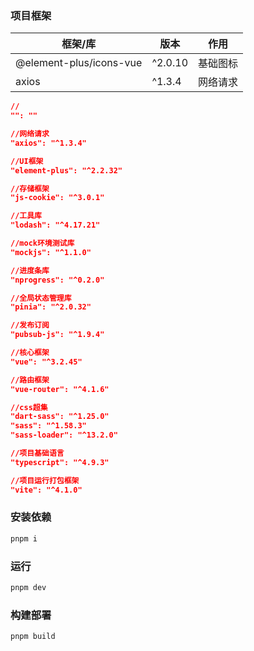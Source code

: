 ### 项目框架

|  框架/库   | 版本  | 作用 |
|  ----  | ----  | ---- |
| @element-plus/icons-vue  | ^2.0.10 | 基础图标 |
| axios  | ^1.3.4 | 网络请求 |

```json
//
"": ""

//网络请求
"axios": "^1.3.4"

//UI框架
"element-plus": "^2.2.32"

//存储框架
"js-cookie": "^3.0.1"

//工具库
"lodash": "^4.17.21"

//mock环境测试库
"mockjs": "^1.1.0"

//进度条库
"nprogress": "^0.2.0"

//全局状态管理库
"pinia": "^2.0.32"

//发布订阅
"pubsub-js": "^1.9.4"

//核心框架
"vue": "^3.2.45"

//路由框架
"vue-router": "^4.1.6"

//css超集
"dart-sass": "^1.25.0"
"sass": "^1.58.3"
"sass-loader": "^13.2.0"

//项目基础语言
"typescript": "^4.9.3"

//项目运行打包框架
"vite": "^4.1.0"
```

### 安装依赖

```cmd
pnpm i
```

### 运行

```cmd
pnpm dev
```

### 构建部署

```cmd
pnpm build
```
